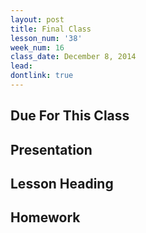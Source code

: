 ```yaml
---
layout: post
title: Final Class
lesson_num: '38'
week_num: 16
class_date: December 8, 2014
lead: 
dontlink: true
---
```


## Due For This Class

## Presentation

## Lesson Heading
  
## Homework
